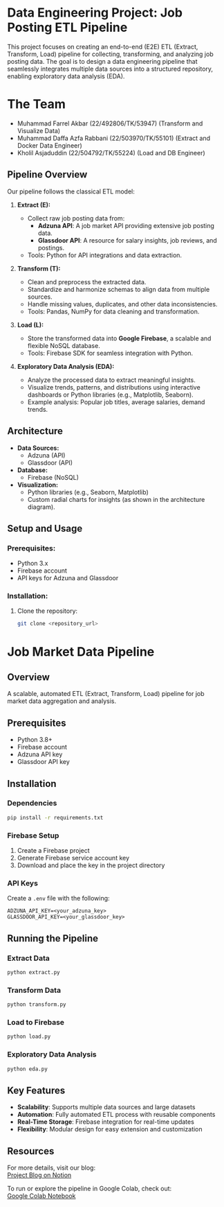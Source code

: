 # Data Engineering Project: Job Posting ETL Pipeline

This project focuses on creating an end-to-end (E2E) ETL (Extract, Transform, Load) pipeline for collecting, transforming, and analyzing job posting data. The goal is to design a data engineering pipeline that seamlessly integrates multiple data sources into a structured repository, enabling exploratory data analysis (EDA).

# The Team
- Muhammad Farrel Akbar (22/492806/TK/53947) (Transform and Visualize Data)
- Muhammad Daffa Azfa Rabbani (22/503970/TK/55101) (Extract and Docker Data Engineer)
- Kholil Asjaduddin (22/504792/TK/55224) (Load and DB Engineer)

## Pipeline Overview
Our pipeline follows the classical ETL model:

1. **Extract (E):**
   - Collect raw job posting data from:
     - **Adzuna API**: A job market API providing extensive job posting data.
     - **Glassdoor API**: A resource for salary insights, job reviews, and postings.
   - Tools: Python for API integrations and data extraction.

2. **Transform (T):**
   - Clean and preprocess the extracted data.
   - Standardize and harmonize schemas to align data from multiple sources.
   - Handle missing values, duplicates, and other data inconsistencies.
   - Tools: Pandas, NumPy for data cleaning and transformation.

3. **Load (L):**
   - Store the transformed data into **Google Firebase**, a scalable and flexible NoSQL database.
   - Tools: Firebase SDK for seamless integration with Python.

4. **Exploratory Data Analysis (EDA):**
   - Analyze the processed data to extract meaningful insights.
   - Visualize trends, patterns, and distributions using interactive dashboards or Python libraries (e.g., Matplotlib, Seaborn).
   - Example analysis: Popular job titles, average salaries, demand trends.

## Architecture
- **Data Sources:**
  - Adzuna (API)
  - Glassdoor (API)
- **Database:**
  - Firebase (NoSQL)
- **Visualization:**
  - Python libraries (e.g., Seaborn, Matplotlib)
  - Custom radial charts for insights (as shown in the architecture diagram).

## Setup and Usage
### Prerequisites:
- Python 3.x
- Firebase account
- API keys for Adzuna and Glassdoor

### Installation:
1. Clone the repository:
   ```bash
   git clone <repository_url>
# Job Market Data Pipeline

## Overview
A scalable, automated ETL (Extract, Transform, Load) pipeline for job market data aggregation and analysis.

## Prerequisites
- Python 3.8+
- Firebase account
- Adzuna API key
- Glassdoor API key

## Installation

### Dependencies
```bash
pip install -r requirements.txt
```

### Firebase Setup
1. Create a Firebase project
2. Generate Firebase service account key
3. Download and place the key in the project directory

### API Keys
Create a `.env` file with the following:
```
ADZUNA_API_KEY=<your_adzuna_key>
GLASSDOOR_API_KEY=<your_glassdoor_key>
```

## Running the Pipeline

### Extract Data
```bash
python extract.py
```

### Transform Data
```bash
python transform.py
```

### Load to Firebase
```bash
python load.py
```

### Exploratory Data Analysis
```bash
python eda.py
```

## Key Features
- **Scalability**: Supports multiple data sources and large datasets
- **Automation**: Fully automated ETL process with reusable components
- **Real-Time Storage**: Firebase integration for real-time updates
- **Flexibility**: Modular design for easy extension and customization

## Resources
For more details, visit our blog:  
[Project Blog on Notion](https://noon-macaroon-442.notion.site/Data-Engineering-Job-Posting-143915b4f0868027ba1bde5a68cfc5c2?pvs=4)

To run or explore the pipeline in Google Colab, check out:  
[Google Colab Notebook](https://colab.research.google.com/drive/1U4z8dkjQ0lNUAsDKO2ZCIZ7geKSlpCHF?usp=sharing)

